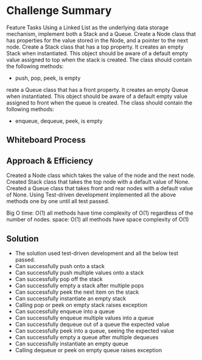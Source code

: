 # Challenge Summary
<!-- Description of the challenge -->
Feature Tasks
Using a Linked List as the underlying data storage mechanism, implement both a Stack and a Queue.
Create a Node class that has properties for the value stored in the Node, and a pointer to the next node.
Create a Stack class that has a top property. It creates an empty Stack when instantiated.
This object should be aware of a default empty value assigned to top when the stack is created.
The class should contain the following methods:
* push, pop, peek, is empty

reate a Queue class that has a front property. It creates an empty Queue when instantiated.
This object should be aware of a default empty value assigned to front when the queue is created.
The class should contain the following methods:
* enqueue, dequeue, peek, is empty


## Whiteboard Process
<!-- Embedded whiteboard image -->


## Approach & Efficiency
<!-- What approach did you take? Why? What is the Big O space/time for this approach? -->
Created a Node class which takes the value of the node and the next node.
Created Stack class that takes the top node with a default value of None.
Created a Queue class that takes front and rear nodes with a default value of None.
Using Test-driven development implemented all the above methods one by one until all test passed.

Big O
time: O(1) all methods have time complexity of O(1) regardless of the number of nodes.
space: O(1) all methods have space complexity of O(1)

## Solution
<!-- Show how to run your code, and examples of it in action -->
* The solution used test-driven development and all the below test passed.
* Can successfully push onto a stack
* Can successfully push multiple values onto a stack
* Can successfully pop off the stack
* Can successfully empty a stack after multiple pops
* Can successfully peek the next item on the stack
* Can successfully instantiate an empty stack
* Calling pop or peek on empty stack raises exception
* Can successfully enqueue into a queue
* Can successfully enqueue multiple values into a queue
* Can successfully dequeue out of a queue the expected value
* Can successfully peek into a queue, seeing the expected value
* Can successfully empty a queue after multiple dequeues
* Can successfully instantiate an empty queue
* Calling dequeue or peek on empty queue raises exception

